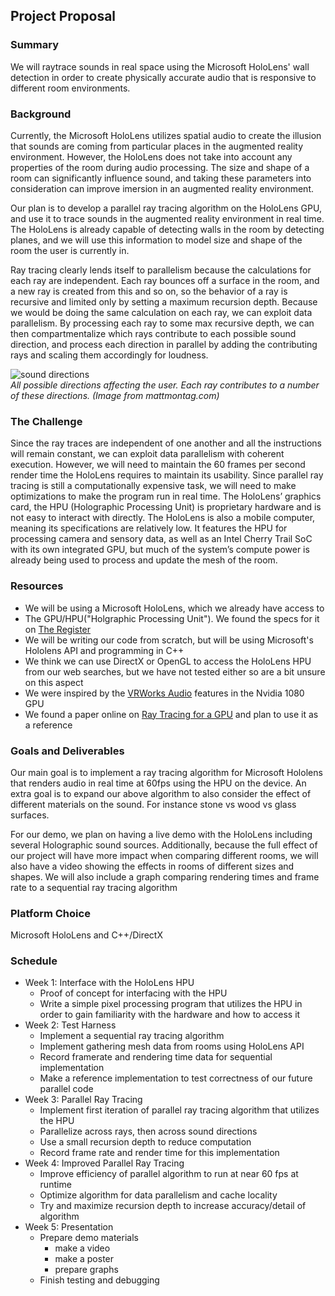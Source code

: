 ## Project Proposal

### Summary
We will raytrace sounds in real space using the Microsoft HoloLens' wall detection in order to create physically accurate audio that is responsive to different room environments.

### Background
Currently, the Microsoft HoloLens utilizes spatial audio to create the illusion that sounds are coming from particular places in the augmented reality environment. However, the HoloLens does not take into account any properties of the room during audio processing. The size and shape of a room can significantly influence sound, and taking these parameters into consideration can improve imersion in an augmented reality environment. 
 
Our plan is to develop a parallel ray tracing algorithm on the HoloLens GPU, and use it to trace sounds in the augmented reality environment in real time. The HoloLens is already capable of detecting walls in the room by detecting planes, and we will use this information to model size and shape of the room the user is currently in.
 
Ray tracing clearly lends itself to parallelism because the calculations for each ray are independent. Each ray bounces off a surface in the room, and a new ray is created from this and so on, so the behavior of a ray is recursive and limited only by setting a maximum recursion depth. Because we would be doing the same calculation on each ray, we can exploit data parallelism. By processing each ray to some max recursive depth, we can then compartmentalize which rays contribute to each possible sound direction, and process each direction in parallel by adding the contributing rays and scaling them accordingly for loudness. 

![sound directions](https://www.mattmontag.com/een502/project2/cipic.jpg "Logo Title Text 1")
<br>
*All possible directions affecting the user. Each ray contributes to a number of these directions. (Image from mattmontag.com)*

### The Challenge
Since the ray traces are independent of one another and all the instructions will remain constant, we can exploit data parallelism with coherent execution. However, we will need to maintain the 60 frames per second render time the HoloLens requires to maintain its usability. Since parallel ray tracing is still a computationally expensive task, we will need to make optimizations to make the program run in real time.
The HoloLens’ graphics card, the HPU (Holographic Processing Unit) is proprietary hardware and is not easy to interact with directly. The HoloLens is also a mobile computer, meaning its specifications are relatively low. It features the HPU for processing camera and sensory data, as well as an Intel Cherry Trail SoC with its own integrated GPU, but much of the system’s compute power is already being used to process and update the mesh of the room.

### Resources
* We will be using a Microsoft HoloLens, which we already have access to
* The GPU/HPU("Holgraphic Processing Unit"). We found the specs for it on [The Register](https://www.theregister.co.uk/2016/08/22/microsoft_hololens_hpu/)
* We will be writing our code from scratch, but will be using Microsoft's Hololens API and programming in C++
* We think we can use DirectX or OpenGL to access the HoloLens HPU from our web searches, but we have not tested either so are a bit unsure on this aspect
* We were inspired by the [VRWorks Audio](https://developer.nvidia.com/vrworks) features in the Nvidia 1080 GPU
* We found a paper online on [Ray Tracing for a GPU](https://arxiv.org/pdf/1504.03151.pdf) and plan to use it as a reference

### Goals and Deliverables
Our main goal is to implement a ray tracing algorithm for Microsoft Hololens that renders audio in real time at 60fps using the HPU on the device. An extra goal is to expand our above algorithm to also consider the effect of different materials on the sound. For instance stone vs wood vs glass surfaces.

For our demo, we plan on having a live demo with the HoloLens including several Holographic sound sources. Additionally, because the full effect of our project will have more impact when comparing different rooms, we will also have a video showing the effects in rooms of different sizes and shapes. We will also include a graph comparing rendering times and frame rate to a sequential ray tracing algorithm

### Platform Choice
Microsoft HoloLens and C++/DirectX

### Schedule
* Week 1: Interface with the HoloLens HPU
  * Proof of concept for interfacing with the HPU
  * Write a simple pixel processing program that utilizes the HPU in order to gain familiarity with the hardware and how to access it
* Week 2: Test Harness
  * Implement a sequential ray tracing algorithm
  * Implement gathering mesh data from rooms using HoloLens API
  * Record framerate and rendering time data for sequential implementation
  * Make a reference implementation to test correctness of our future parallel code
* Week 3: Parallel Ray Tracing
  * Implement first iteration of parallel ray tracing algorithm that utilizes the HPU
  * Parallelize across rays, then across sound directions
  * Use a small recursion depth to reduce computation
  * Record frame rate and render time for this implementation
* Week 4: Improved Parallel Ray Tracing
  * Improve efficiency of parallel algorithm to run at near 60 fps at runtime
  * Optimize algorithm for data parallelism and cache locality
  * Try and maximize recursion depth to increase accuracy/detail of algorithm
* Week 5: Presentation
  * Prepare demo materials
    * make a video
    * make a poster
    * prepare graphs
  * Finish testing and debugging
